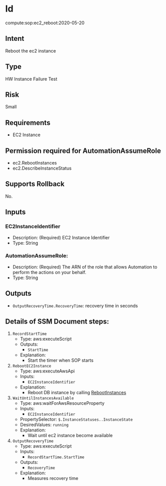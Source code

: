 # Id
compute:sop:ec2_reboot:2020-05-20

## Intent
Reboot the ec2 instance

## Type
HW Instance Failure Test

## Risk
Small

## Requirements
* EC2 Instance

## Permission required for AutomationAssumeRole
* ec2.RebootInstances
* ec2.DescribeInstanceStatus

## Supports Rollback
No.

## Inputs

### EC2InstanceIdentifier
  * Description: (Required) EC2 Instance Identifier
  * Type: String
### AutomationAssumeRole:
  * Description: (Required) The ARN of the role that allows Automation to perform the actions on your behalf.
  * Type: String
  
## Outputs
  * `OutputRecoveryTime.RecoveryTime`: recovery time in seconds

## Details of SSM Document steps:
1. `RecordStartTime`
    * Type: aws:executeScript
    * Outputs:
        * `StartTime`
    * Explanation:
        * Start the timer when SOP starts
2. `RebootEC2Instance`
   * Type: aws:executeAwsApi
   * Inputs:
      * `EC2InstanceIdentifier`
   * Explanation:
       * Reboot DB instance by calling [RebootInstances](https://docs.aws.amazon.com/AWSEC2/latest/APIReference/API_RebootInstances.html)
3. `WaitUntilInstancesAvailable`
    * Type: aws:waitForAwsResourceProperty
    * Inputs:
        * `EC2InstanceIdentifier`
    * PropertySelector: `$.InstanceStatuses..InstanceState`
    * DesiredValues: `running`
    * Explanation:
        * Wait until ec2 instance become available
4. `OutputRecoveryTime`
    * Type: aws:executeScript
    * Inputs:
        * `RecordStartTime.StartTime`
    * Outputs:
        * `RecoveryTime`
    * Explanation:
        * Measures recovery time
